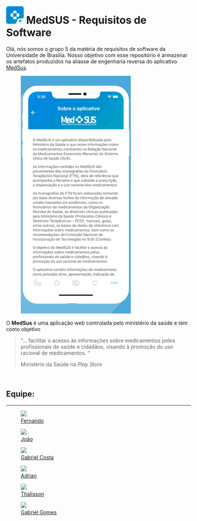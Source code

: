 # <img src="assets/logo_medsus.png" alt="MedSus" width="48"/> MedSUS - Requisitos de Software

Olá, nós somos o grupo 5 da matéria de requisitos de software da Universidade de Brasília. Nosso objetivo com esse repositório é armazenar os artefatos produzidos na aliasse de engenharia reversa do aplicativo [MedSus](https://www.gov.br/pt-br/apps/medsus).

<div class="container">
    <div class="row align-items-center">
        <div class="col-3">
            <figure class="figure"> 
                <img class="figure-img img-fluid rounded" src="assets/sobre_app.jpg">
            <figure>
        </div>
        <div class="col-9">
            O <strong>MedSus</strong> é uma aplicação web controlada pelo ministério da saúde e tem como objetivo
            <blockquote class="blockquote text-primary">
            <p class="mb-0">“... facilitar o acesso às informações sobre medicamentos pelos profissionais de saúde e cidadãos, visando à promoção do uso racional de medicamentos. “</p>
            <footer class="blockquote-footer">Ministério da Saúde na <cite title="Source Title">Play Store</cite></footer>
            </blockquote>
        </div>
    </div>
</div>

<br>

## Equipe:
---

<div class="container">
	<div class="row">
        <div class="col-4">
            <figure class="figure">
                <a href="https://github.com/SFernandoS"><img class="figure-img img-fluid img-thumbnail rounded" src="https://avatars.githubusercontent.com/u/54643557?v=4"><figcaption class="figure-caption text-center"> Fernando </figcaption></a>
            </figure>
		</div>
		<div class="col-4">
            <figure class="figure">
                <a href="https://github.com/jvsdurso">
                    <img class="figure-img img-fluid img-thumbnail rounded" src="https://avatars.githubusercontent.com/u/69814362?v=4">
                    <figcaption class="figure-caption text-center"> João </figcaption>
                </a>
            </figure>
		</div>
		<div class="col-4">
            <figure class="figure">
			    <a href="https://github.com/GabrielCostaDeOliveira"><img class="figure-img img-fluid img-thumbnail rounded" src="https://avatars.githubusercontent.com/u/60332560?v=4)">
                <figcaption class="figure-caption text-center"> Gabriel Costa </figcaption></a>
            </figure>
		</div>
	</div>
	<div class="row">
		<div class="col-4">
            <figure class="figure">
			    <a href="https://github.com/SwampTG"><img src="https://avatars.githubusercontent.com/u/66492055?v=4" class="figure-img img-fluid img-thumbnail rounded"><figcaption class="figure-caption text-center"> Adrian </figcaption></a>
            </figure>
		</div>
		<div class="col-4">
            <figure class="figure">
			    <a href="https://github.com/Thalisson-Alves"><img class="figure-img img-fluid img-thumbnail rounded" src="https://avatars.githubusercontent.com/u/62034738?v=4"><figcaption class="figure-caption text-center"> Thalisson </figcaption></a>
            </figure>
		</div>
        <div class="col-4">
            <figure class="figure">
			    <a href="https://github.com/ggomesbr"><img class="figure-img img-fluid img-thumbnail rounded" src="https://avatars.githubusercontent.com/u/78509975?v=4"><figcaption class="figure-caption text-center"> Gabriel Gomes </figcaption></a>
            </figure>
		</div>
	</div>
</div>

